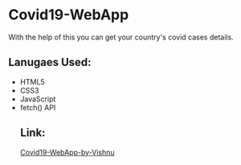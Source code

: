 # Covid19-WebApp
With the help of this you can get your country's covid cases details.
<h2>
  Lanugaes Used: </h2>
  <ul>
  <li>HTML5</li>
  <li>CSS3</li>
  <li>JavaScript</li>
  <li>fetch() API</li>
<h2>Link: </h2>
<a href="https://vishnupsingh523.github.io/Covid19-WebApp-by-Vishnu/">Covid19-WebApp-by-Vishnu</a>
